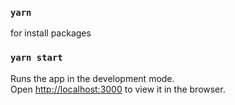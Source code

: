 ### `yarn`
for install packages
### `yarn start`

Runs the app in the development mode.\
Open [http://localhost:3000](http://localhost:3000) to view it in the browser.
